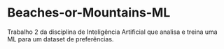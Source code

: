# Beaches-or-Mountains-ML
Trabalho 2 da disciplina de Inteligência Artificial que analisa e treina uma ML para um dataset de preferências.
